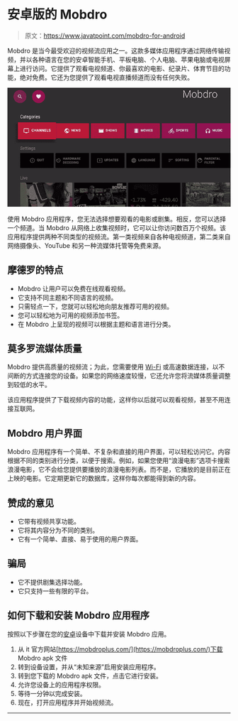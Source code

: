# 安卓版的 Mobdro

> 原文：<https://www.javatpoint.com/mobdro-for-android>

Mobdro 是当今最受欢迎的视频流应用之一。这款多媒体应用程序通过网络传输视频，并以各种语言在您的安卓智能手机、平板电脑、个人电脑、苹果电脑或电视屏幕上进行访问。它提供了观看电视频道、你最喜欢的电影、纪录片、体育节目的功能，绝对免费。它还为您提供了观看电视直播频道而没有任何失败。

![Mobdro for Android](img/7ee6cf6f44df3f80cd61b8b091111ae9.png)

使用 Mobdro 应用程序，您无法选择想要观看的电影或剧集。相反，您可以选择一个频道。当 Mobdro 从网络上收集视频时，它可以让你访问数百万个视频。该应用程序提供两种不同类型的视频流。第一类视频来自各种电视频道，第二类来自网络摄像头、YouTube 和另一种流媒体托管等免费来源。

## 摩德罗的特点

*   Mobdro 让用户可以免费在线观看视频。
*   它支持不同主题和不同语言的视频。
*   只需轻点一下，您就可以轻松地向朋友推荐可用的视频。
*   您可以轻松地为可用的视频添加书签。
*   在 Mobdro 上呈现的视频可以根据主题和语言进行分类。

## 莫多罗流媒体质量

Mobdro 提供高质量的视频流；为此，您需要使用 [Wi-Fi](https://www.javatpoint.com/wifi-full-form) 或高速数据连接，以不间断的方式连接您的设备。如果您的网络速度较慢，它还允许您将流媒体质量调整到较低的水平。

该应用程序提供了下载视频内容的功能，这样你以后就可以观看视频，甚至不用连接互联网。

## Mobdro 用户界面

Mobdro 应用程序有一个简单、不复杂和直接的用户界面，可以轻松访问它。内容根据不同的类别进行分类，以便于搜索。例如，如果您使用“浪漫电影”选项卡搜索浪漫电影，它不会给您提供要播放的浪漫电影列表。而不是，它播放的是目前正在上映的电影。它定期更新它的数据库，这样你每次都能得到新的内容。

## 赞成的意见

*   它带有视频共享功能。
*   它将其内容分为不同的类别。
*   它有一个简单、直接、易于使用的用户界面。

## 骗局

*   它不提供剧集选择功能。
*   它只支持一些有限的平台。

## 如何下载和安装 Mobdro 应用程序

按照以下步骤在您的[安卓](https://www.javatpoint.com/android-tutorial)设备中下载并安装 Mobdro 应用。

1.  从 it 官方网站[https://mobdroplus.com/](https://mobdroplus.com/)下载 Mobdro apk 文件
2.  转到设备设置，并从“未知来源”启用安装应用程序。
3.  转到您下载的 Mobdro apk 文件，点击它进行安装。
4.  允许您设备上的应用程序权限。
5.  等待一分钟以完成安装。
6.  现在，打开应用程序并开始视频流。

* * *